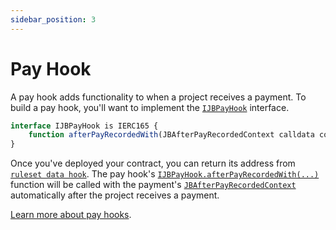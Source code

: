 ```yaml
---
sidebar_position: 3
---
```


# Pay Hook

A pay hook adds functionality to when a project receives a payment. To build a pay hook, you'll want to implement the [`IJBPayHook`](/docs/v4/api/core/interfaces/IJBPayHook.sol/interface.IJBPayHook.md) interface. 

```javascript
interface IJBPayHook is IERC165 {
    function afterPayRecordedWith(JBAfterPayRecordedContext calldata context) external payable;
}
```

Once you've deployed your contract, you can return its address from [`ruleset data hook`](/docs/v4/build/hooks/ruleset-data-hook.md). The pay hook's [`IJBPayHook.afterPayRecordedWith(...)`](/docs/v4/api/core/interfaces/IJBPayHook.sol/interface.IJBPayHook.md#afterpayrecordedwith) function will be called with the payment's [`JBAfterPayRecordedContext`](/docs/v4/api/core/structs/JBAfterPayRecordedContext.sol/struct.JBAfterPayRecordedContext.md) automatically after the project receives a payment. 

[Learn more about pay hooks](/docs/v4/learn/glossary/pay-hook.md).
